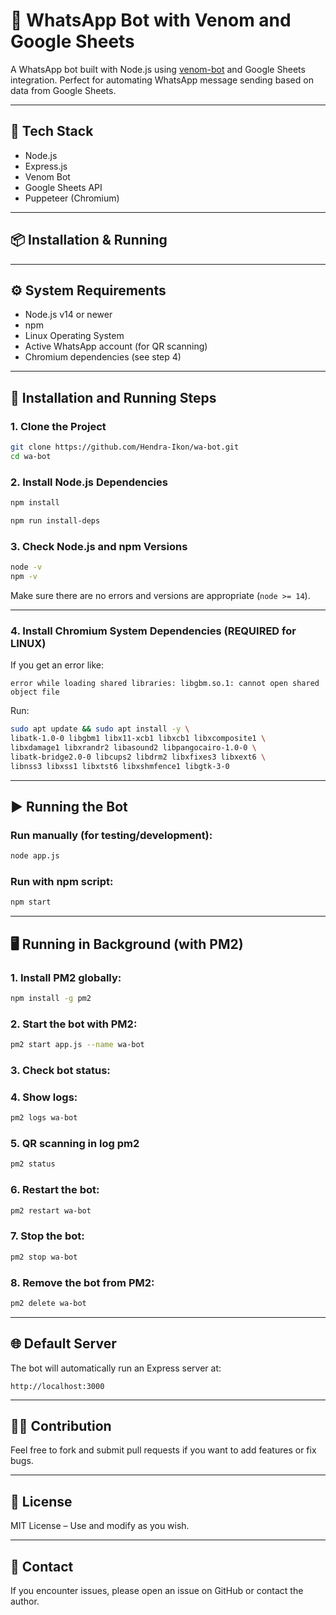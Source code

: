 
# 🤖 WhatsApp Bot with Venom and Google Sheets

A WhatsApp bot built with Node.js using [venom-bot](https://github.com/orkestral/venom) and Google Sheets integration. Perfect for automating WhatsApp message sending based on data from Google Sheets.

---

## 🚀 Tech Stack

- Node.js  
- Express.js  
- Venom Bot  
- Google Sheets API  
- Puppeteer (Chromium)  

---

## 📦 Installation & Running

---

## ⚙️ System Requirements

- Node.js v14 or newer  
- npm  
- Linux Operating System  
- Active WhatsApp account (for QR scanning)  
- Chromium dependencies (see step 4)  

---

## 🚀 Installation and Running Steps

### 1. Clone the Project

```bash
git clone https://github.com/Hendra-Ikon/wa-bot.git
cd wa-bot
```

### 2. Install Node.js Dependencies

```bash
npm install
```

```bash
npm run install-deps
```
### 3. Check Node.js and npm Versions

```bash
node -v
npm -v
```

Make sure there are no errors and versions are appropriate (`node >= 14`).

---

### 4. Install Chromium System Dependencies (REQUIRED for LINUX)

If you get an error like:

```
error while loading shared libraries: libgbm.so.1: cannot open shared object file
```

Run:

```bash
sudo apt update && sudo apt install -y \
libatk-1.0-0 libgbm1 libx11-xcb1 libxcb1 libxcomposite1 \
libxdamage1 libxrandr2 libasound2 libpangocairo-1.0-0 \
libatk-bridge2.0-0 libcups2 libdrm2 libxfixes3 libxext6 \
libnss3 libxss1 libxtst6 libxshmfence1 libgtk-3-0
```

---

## ▶️ Running the Bot

### Run manually (for testing/development):

```bash
node app.js
```

### Run with npm script:

```bash
npm start
```

---

## 🖥️ Running in Background (with PM2)

### 1. Install PM2 globally:

```bash
npm install -g pm2
```

### 2. Start the bot with PM2:

```bash
pm2 start app.js --name wa-bot
```

### 3. Check bot status:

### 4. Show logs:

```bash
pm2 logs wa-bot
```

### 5. QR scanning in log pm2

```bash
pm2 status
```

### 6. Restart the bot:

```bash
pm2 restart wa-bot
```

### 7. Stop the bot:

```bash
pm2 stop wa-bot
```

### 8. Remove the bot from PM2:

```bash
pm2 delete wa-bot
```

---

## 🌐 Default Server

The bot will automatically run an Express server at:

```
http://localhost:3000
```

---

## 🧑‍💻 Contribution

Feel free to fork and submit pull requests if you want to add features or fix bugs.

---

## 📄 License

MIT License – Use and modify as you wish.

---

## 💬 Contact

If you encounter issues, please open an issue on GitHub or contact the author.
